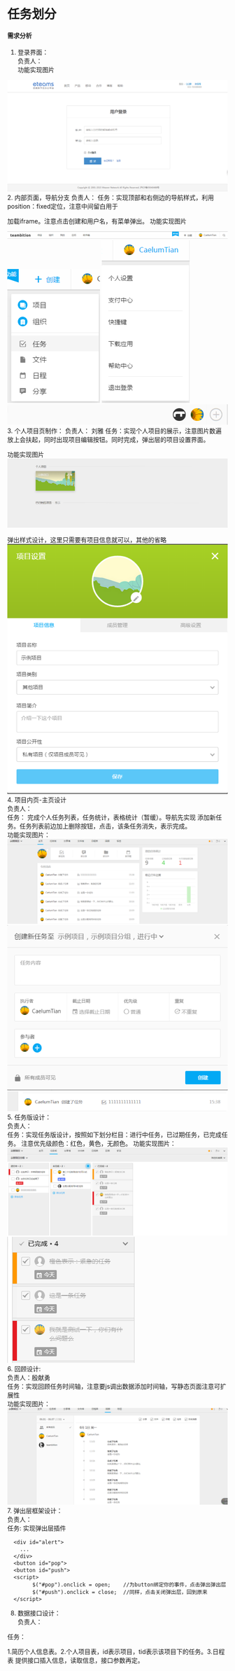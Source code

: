 # 任务划分
#### 需求分析

1. 登录界面：  
负责人：  
功能实现图片  
<img src="./img/login.png">
2. 内部页面，导航分支  
负责人：  
任务：实现顶部和右侧边的导航样式，利用position：fixed定位，注意中间留白用于

加载iframe。注意点击创建和用户名，有菜单弹出。
功能实现图片  

<img src="./img/header.png">
<img src="./img/header2.png">
<img src="./img/header3.png">
<img src="./img/header4.png">  
3. 个人项目页制作：  
负责人： 刘雅 
任务：实现个人项目的展示，注意图片数遍放上会扶起，同时出现项目编辑按钮。同时完成，弹出层的项目设置界面。  

功能实现图片  
<img src="./img/main.png">   

弹出样式设计，这里只需要有项目信息就可以，其他的省略 
<img src="./img/main2.png">  
4. 项目内页-主页设计    
负责人：  
任务： 完成个人任务列表，任务统计，表格统计（暂缓）。导航先实现 添加新任务。任务列表前边加上删除按钮，点击，该条任务消失，表示完成。  
功能实现图片：  
<img src="./img/mainp.png">
<img src="./img/mainp2.png">
<img src="./img/mainp3.png">   
5. 任务版设计：  
负责人：  
任务：实现任务版设计，按照如下划分栏目：进行中任务，已过期任务，已完成任务。
注意优先级颜色：红色，黄色，无颜色。
功能实现图片：  
<img src="./img/task.png">
<img src="./img/task2.png">  
6. 回顾设计:  
负责人：殷献勇  
任务：实现回顾任务时间轴，注意要js调出数据添加时间轴，写静态页面注意可扩展性  
功能实现图片： 
<img src="./img/huigu.png">  
7. 弹出层框架设计：  
负责人：  
任务: 实现弹出层插件
```  
  <div id="alert">
  	...
  </div>
  <button id="pop">
  <button id="push">
  <script>
  		$("#pop").onclick = open;    //为button绑定你的事件，点击弹出弹出层
  		$("#push").onclick = close;  //同样，点击关闭弹出层，回到原来
  </script>  
```      

8. 数据接口设计：  
负责人：  

任务：  

1.简历个人信息表。2.个人项目表，id表示项目，tid表示该项目下的任务。3.日程表
提供接口插入信息，读取信息，接口参数再定。


